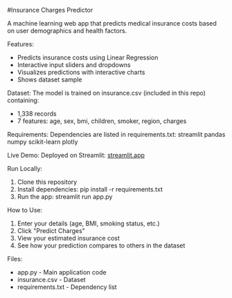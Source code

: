 #Insurance Charges Predictor

A machine learning web app that predicts medical insurance costs based on user demographics and health factors.

Features:
- Predicts insurance costs using Linear Regression
- Interactive input sliders and dropdowns
- Visualizes predictions with interactive charts
- Shows dataset sample

Dataset:
The model is trained on insurance.csv (included in this repo) containing:
- 1,338 records
- 7 features: age, sex, bmi, children, smoker, region, charges

Requirements:
Dependencies are listed in requirements.txt:
streamlit
pandas
numpy
scikit-learn
plotly

Live Demo:
Deployed on Streamlit: 
[streamlit.app](https://insurancecelebalw6.streamlit.app/)

Run Locally:
1. Clone this repository
2. Install dependencies: pip install -r requirements.txt
3. Run the app: streamlit run app.py

How to Use:
1. Enter your details (age, BMI, smoking status, etc.)
2. Click "Predict Charges"
3. View your estimated insurance cost
4. See how your prediction compares to others in the dataset

Files:
- app.py - Main application code
- insurance.csv - Dataset
- requirements.txt - Dependency list
